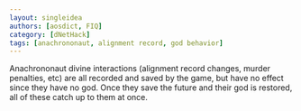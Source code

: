 ```yaml
---
layout: singleidea
authors: [aosdict, FIQ]
category: [dNetHack]
tags: [anachrononaut, alignment record, god behavior]
---
```

Anachrononaut divine interactions (alignment record changes, murder penalties, etc) are all recorded and saved by the game, but have no effect since they have no god. Once they save the future and their god is restored, all of these catch up to them at once.
